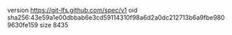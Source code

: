 version https://git-lfs.github.com/spec/v1
oid sha256:43e59a1e00dbbab6e3cd59114310f98a6d2a0dc212713b6a9fbe9809630fe159
size 8435
